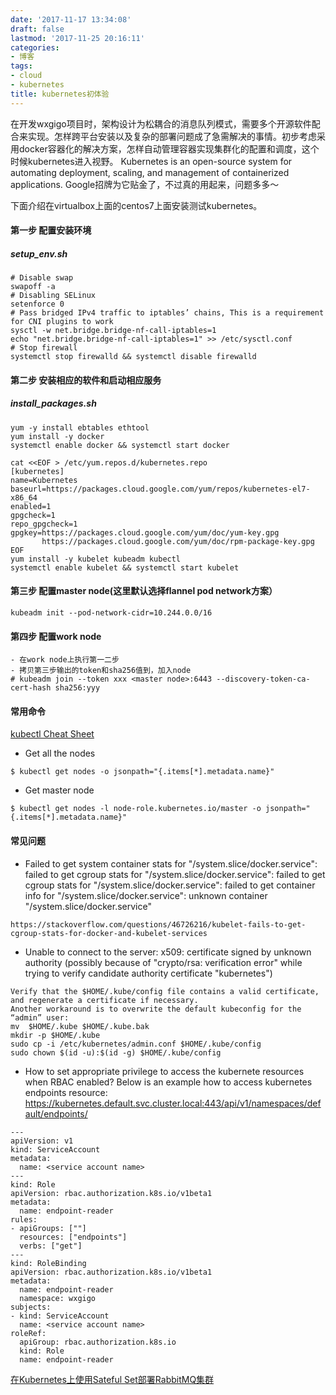 ```yaml
---
date: '2017-11-17 13:34:08'
draft: false
lastmod: '2017-11-25 20:16:11'
categories:
- 博客
tags:
- cloud
- kubernetes
title: kubernetes初体验
---
```


在开发wxgigo项目时，架构设计为松耦合的消息队列模式，需要多个开源软件配合来实现。怎样跨平台安装以及复杂的部署问题成了急需解决的事情。初步考虑采用docker容器化的解决方案，怎样自动管理容器实现集群化的配置和调度，这个时候kubernetes进入视野。 Kubernetes is an open-source system for automating deployment, scaling, and management of containerized applications. Google招牌为它贴金了，不过真的用起来，问题多多～

下面介绍在virtualbox上面的centos7上面安装测试kubernetes。

#### 第一步 配置安装环境

##### setup_env.sh   
	
```
# Disable swap
swapoff -a
# Disabling SELinux
setenforce 0
# Pass bridged IPv4 traffic to iptables’ chains, This is a requirement for CNI plugins to work
sysctl -w net.bridge.bridge-nf-call-iptables=1
echo "net.bridge.bridge-nf-call-iptables=1" >> /etc/sysctl.conf
# Stop firewall
systemctl stop firewalld && systemctl disable firewalld
```

#### 第二步 安装相应的软件和启动相应服务

##### install_packages.sh

```
yum -y install ebtables ethtool
yum install -y docker
systemctl enable docker && systemctl start docker

cat <<EOF > /etc/yum.repos.d/kubernetes.repo
[kubernetes]
name=Kubernetes
baseurl=https://packages.cloud.google.com/yum/repos/kubernetes-el7-x86_64
enabled=1
gpgcheck=1
repo_gpgcheck=1
gpgkey=https://packages.cloud.google.com/yum/doc/yum-key.gpg
       https://packages.cloud.google.com/yum/doc/rpm-package-key.gpg
EOF
yum install -y kubelet kubeadm kubectl
systemctl enable kubelet && systemctl start kubelet
```

#### 第三步 配置master node(这里默认选择flannel pod network方案）
```
kubeadm init --pod-network-cidr=10.244.0.0/16
```

#### 第四步 配置work node
```
- 在work node上执行第一二步
- 拷贝第三步输出的token和sha256值到，加入node
# kubeadm join --token xxx <master node>:6443 --discovery-token-ca-cert-hash sha256:yyy
```

#### 常用命令
[kubectl Cheat Sheet](https://kubernetes.io/docs/user-guide/kubectl-cheatsheet/)

- Get all the nodes
```
$ kubectl get nodes -o jsonpath="{.items[*].metadata.name}"
```

- Get master node
```
$ kubectl get nodes -l node-role.kubernetes.io/master -o jsonpath="{.items[*].metadata.name}"
```

#### 常见问题

- Failed to get system container stats for "/system.slice/docker.service": failed to get cgroup stats for "/system.slice/docker.service": failed to get cgroup stats for "/system.slice/docker.service": failed to get container info for "/system.slice/docker.service": unknown container "/system.slice/docker.service"
```
https://stackoverflow.com/questions/46726216/kubelet-fails-to-get-cgroup-stats-for-docker-and-kubelet-services
```

- Unable to connect to the server: x509: certificate signed by unknown authority (possibly because of "crypto/rsa: verification error" while trying to verify candidate authority certificate "kubernetes")

```
Verify that the $HOME/.kube/config file contains a valid certificate, and regenerate a certificate if necessary. 
Another workaround is to overwrite the default kubeconfig for the “admin” user:
mv  $HOME/.kube $HOME/.kube.bak
mkdir -p $HOME/.kube
sudo cp -i /etc/kubernetes/admin.conf $HOME/.kube/config
sudo chown $(id -u):$(id -g) $HOME/.kube/config
```

- How to set appropriate privilege to access the kubernete resources when RBAC enabled?
Below is an example how to access kubernetes endpoints resource:
https://kubernetes.default.svc.cluster.local:443/api/v1/namespaces/default/endpoints/<endpoint name>
```
---
apiVersion: v1
kind: ServiceAccount
metadata:
  name: <service account name>
---
kind: Role
apiVersion: rbac.authorization.k8s.io/v1beta1
metadata:
  name: endpoint-reader
rules:
- apiGroups: [""]
  resources: ["endpoints"]
  verbs: ["get"]
---
kind: RoleBinding
apiVersion: rbac.authorization.k8s.io/v1beta1
metadata:
  name: endpoint-reader
  namespace: wxgigo
subjects:
- kind: ServiceAccount
  name: <service account name>
roleRef:
  apiGroup: rbac.authorization.k8s.io
  kind: Role
  name: endpoint-reader
```

[在Kubernetes上使用Sateful Set部署RabbitMQ集群](https://blog.frognew.com/2017/09/kubernetes-rabbitmq-stateful-set.html)